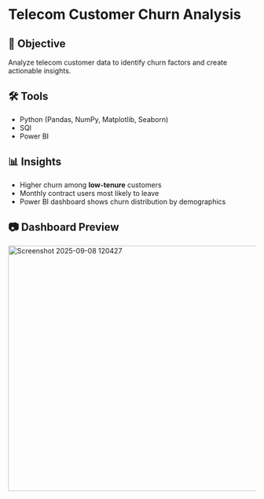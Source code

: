 # Telecom Customer Churn Analysis  

## 🎯 Objective  
Analyze telecom customer data to identify churn factors and create actionable insights.  

## 🛠 Tools  
- Python (Pandas, NumPy, Matplotlib, Seaborn)
- SQl  
- Power BI  

## 📊 Insights  
- Higher churn among **low-tenure** customers  
- Monthly contract users most likely to leave  
- Power BI dashboard shows churn distribution by demographics  

## 📷 Dashboard Preview 
<img width="910" height="499" alt="Screenshot 2025-09-08 120427" src="https://github.com/user-attachments/assets/c1a77292-5014-4cd2-bef5-797882b4e3c3" />

